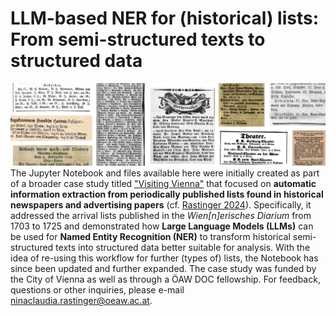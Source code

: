 # **LLM-based NER for (historical) lists: From semi-structured texts to structured data**
![list-banner](https://github.com/nrastinger/llm-assisted-list-analysis/blob/main/images/deco-banner-small.png?raw=true)
The Jupyter Notebook and files available here were initially created as part of a broader case study titled ["Visiting Vienna"](https://www.oeaw.ac.at/acdh/research/literary-textual-studies/research/linked-data-vienna-time-machine/visiting-vienna) that focused on **automatic information extraction from periodically published lists found in historical newspapers and advertising papers** (cf. [Rastinger 2024](https://doi.org/10.3384/ecp210016)). Specifically, it addressed the arrival lists published in the *Wien[n]erisches Diarium* from 1703 to 1725 and demonstrated how **Large Language Models (LLMs)** can be used for **Named Entity Recognition (NER)** to transform  historical semi-structured texts into structured data better suitable for analysis. With the idea of re-using this workflow for further (types of) lists, the Notebook has since been updated and further expanded. The case study was funded by the City of Vienna as well as through a ÖAW DOC fellowship. For feedback, questions or other inquiries, please e-mail [ninaclaudia.rastinger@oeaw.ac.at](mailto:ninaclaudia.rastinger@oeaw.ac.at).
